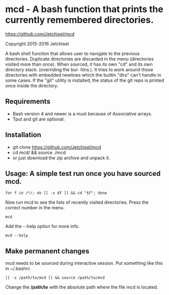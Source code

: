 # mcd - A bash function that prints the currently remembered directories.

https://github.com/Jetchisel/mcd

Copyright 2015-2016 Jetchisel

A bash shell function that allows user to navigate to the previous directories.
Duplicate directories are discarded in the menu (directories visited more than once).
When sourced, it has its own "cd" and its own directory stack. (overriding the bui-
ltins.). It tries to work around those directories with embedded newlines  which  the
builtin "dirs" can't handle in some cases. If the "git" utility is installed,
the status of the git repo is printed once inside the directory.

## Requirements
* Bash version 4 and newer is a must because of Associative arrays.
* Tput and git are optional.

## Installation
* git clone https://github.com/Jetchisel/mcd
* cd mcd/ && source ./mcd
* or just download the zip archive and unpack it.

## Usage: A simple test run once you have sourced mcd.
```shell
for f in /*/; do [[ -x $f ]] && cd "$f"; done
```

Now run mcd to see the lists of recently visited directories. Press the correct number in the menu.
```shell
mcd
```
Add the --help option for more info.
```shell
mcd --help
```
## Make permanent changes
mcd needs to be sourced during interactive session. Put something like this in ~/.bashrc
```shell
[[ -s /path/to/mcd ]] && source /path/to/mcd
```
Change the **/path/to** with the absolute path where the file mcd is located.
